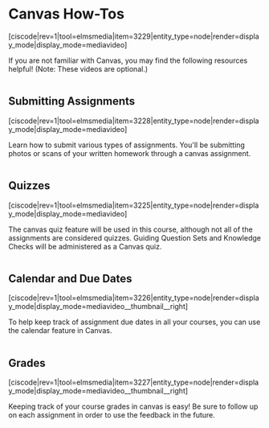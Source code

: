 # Canvas How-Tos

<media-video>[ciscode|rev=1|tool=elmsmedia|item=3229|entity_type=node|render=display_mode|display_mode=mediavideo]</media-video>

If you are not familiar with Canvas, you may find the following resources helpful!  (Note: These videos are optional.)

<div class="spacer" style="display:block;overflow:hidden;width:100%;"></div>

## Submitting Assignments

<media-video>[ciscode|rev=1|tool=elmsmedia|item=3228|entity_type=node|render=display_mode|display_mode=mediavideo]</media-video>

Learn how to submit various types of assignments.  You'll be submitting photos or scans of your written homework through a canvas assignment.  

<div class="spacer" style="display:block;overflow:hidden;width:100%;"></div>

## Quizzes

<media-video>[ciscode|rev=1|tool=elmsmedia|item=3225|entity_type=node|render=display_mode|display_mode=mediavideo]</media-video>

The canvas quiz feature will be used in this course, although not all of the assignments are considered quizzes.  Guiding Question Sets and Knowledge Checks will be administered as a Canvas quiz.

<div class="spacer" style="display:block;overflow:hidden;width:100%;"></div>

## Calendar and Due Dates

<media-video>[ciscode|rev=1|tool=elmsmedia|item=3226|entity_type=node|render=display_mode|display_mode=mediavideo__thumbnail__right]</media-video>

To help keep track of assignment due dates in all your courses, you can use the calendar feature in Canvas.

<div class="spacer" style="display:block;overflow:hidden;width:100%;"></div>

## Grades

<media-video>[ciscode|rev=1|tool=elmsmedia|item=3227|entity_type=node|render=display_mode|display_mode=mediavideo__thumbnail__right]</media-video>

Keeping track of your course grades in canvas is easy!  Be sure to follow up on each assignment in order to use the feedback in the future.


